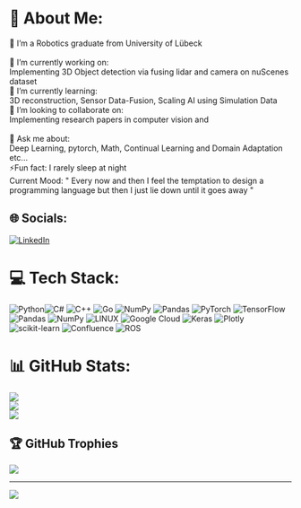 # 💫 About Me:
🔭 I’m a Robotics graduate from University of Lübeck<br><br>👯 I’m currently working on:<br>Implementing 3D Object detection via fusing lidar and camera on nuScenes dataset<br>🌱 I’m currently learning:<br>3D reconstruction, Sensor Data-Fusion, Scaling AI using Simulation Data<br>🤝 I’m looking to collaborate on:<br>Implementing research papers in computer vision and <br><br>💬 Ask me about:<br>Deep Learning, pytorch, Math, Continual Learning and Domain Adaptation etc...<br>⚡Fun fact: I rarely sleep at night<br> Current Mood: " Every now and then I feel the temptation to design a programming language but then I just lie down until it goes away "<br>


## 🌐 Socials:
[![LinkedIn](https://img.shields.io/badge/LinkedIn-%230077B5.svg?logo=linkedin&logoColor=white)](https://linkedin.com/in/linkedin.com/in/abhishekdinkarjagtap) 

# 💻 Tech Stack:
 ![Python](https://img.shields.io/badge/python-3670A0?style=for-the-badge&logo=python&logoColor=ffdd54)![C#](https://img.shields.io/badge/c%23-%23239120.svg?style=for-the-badge&logo=c-sharp&logoColor=white) ![C++](https://img.shields.io/badge/c++-%2300599C.svg?style=for-the-badge&logo=c%2B%2B&logoColor=white) ![Go](https://img.shields.io/badge/go-%2300ADD8.svg?style=for-the-badge&logo=go&logoColor=white) ![NumPy](https://img.shields.io/badge/numpy-%23013243.svg?style=for-the-badge&logo=numpy&logoColor=white) ![Pandas](https://img.shields.io/badge/pandas-%23150458.svg?style=for-the-badge&logo=pandas&logoColor=white) ![PyTorch](https://img.shields.io/badge/PyTorch-%23EE4C2C.svg?style=for-the-badge&logo=PyTorch&logoColor=white) ![TensorFlow](https://img.shields.io/badge/TensorFlow-%23FF6F00.svg?style=for-the-badge&logo=TensorFlow&logoColor=white) ![Pandas](https://img.shields.io/badge/pandas-%23150458.svg?style=for-the-badge&logo=pandas&logoColor=white) ![NumPy](https://img.shields.io/badge/numpy-%23013243.svg?style=for-the-badge&logo=numpy&logoColor=white) ![LINUX](https://img.shields.io/badge/Linux-FCC624?style=for-the-badge&logo=linux&logoColor=black) ![Google Cloud](https://img.shields.io/badge/Google%20Cloud-%234285F4.svg?style=for-the-badge&logo=google-cloud&logoColor=white) ![Keras](https://img.shields.io/badge/Keras-%23D00000.svg?style=for-the-badge&logo=Keras&logoColor=white) ![Plotly](https://img.shields.io/badge/Plotly-%233F4F75.svg?style=for-the-badge&logo=plotly&logoColor=white) ![scikit-learn](https://img.shields.io/badge/scikit--learn-%23F7931E.svg?style=for-the-badge&logo=scikit-learn&logoColor=white) ![Confluence](https://img.shields.io/badge/confluence-%23172BF4.svg?style=for-the-badge&logo=confluence&logoColor=white) ![ROS](https://img.shields.io/badge/ros-%230A0FF9.svg?style=for-the-badge&logo=ros&logoColor=white)
# 📊 GitHub Stats:
![](https://github-readme-stats.vercel.app/api?username=abhishekjagtap1&theme=dark&hide_border=false&include_all_commits=false&count_private=true)<br/>
![](https://github-readme-streak-stats.herokuapp.com/?user=abhishekjagtap1&theme=dark&hide_border=false)<br/>
![](https://github-readme-stats.vercel.app/api/top-langs/?username=abhishekjagtap1&theme=dark&hide_border=false&include_all_commits=false&count_private=true&layout=compact)

## 🏆 GitHub Trophies
![](https://github-profile-trophy.vercel.app/?username=abhishekjagtap1&theme=radical&no-frame=false&no-bg=true&margin-w=4)

---
[![](https://visitcount.itsvg.in/api?id=abhishekjagtap1&icon=0&color=0)](https://visitcount.itsvg.in)

<!-- Proudly created with GPRM ( https://gprm.itsvg.in ) -->
